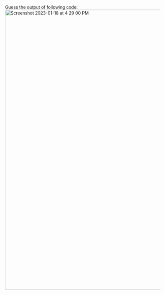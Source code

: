 Guess the output of following code:
<img width="905" alt="Screenshot 2023-01-18 at 4 29 00 PM" src="https://user-images.githubusercontent.com/4078339/213154658-6f72ab90-7e7f-42e8-b7bd-eb12b363a0e6.png">
